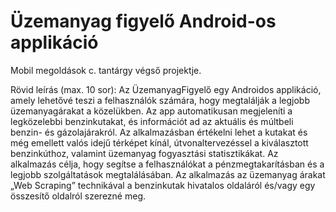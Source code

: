 # Üzemanyag figyelő Android-os applikáció
Mobil megoldások c. tantárgy végső projektje.

Rövid leírás (max. 10 sor): Az ÜzemanyagFigyelő egy Androidos applikáció, amely lehetővé teszi 
a felhasználók számára, hogy megtalálják a legjobb üzemanyagárakat a közelükben. Az app 
automatikusan megjeleníti a legközelebbi benzinkutakat, és információt ad az aktuális és 
múltbeli benzin- és gázolajárakról. Az alkalmazásban értékelni lehet a kutakat és még emellett 
valós idejű térképet kínál, útvonaltervezéssel a kiválasztott benzinkúthoz, valamint üzemanyag
fogyasztási statisztikákat. Az alkalmazás célja, hogy segítse a felhasználókat a 
pénzmegtakarításban és a legjobb szolgáltatások megtalálásában. Az alkalmazás az üzemanyag 
árakat  „Web Scraping”  technikával a benzinkutak hivatalos oldaláról és/vagy egy összesítő 
oldalról szerezné meg.
